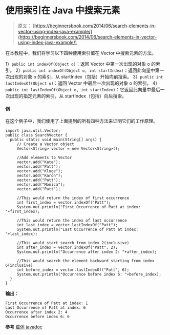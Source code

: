 # 使用索引在 Java 中搜索元素

> 原文： [https://beginnersbook.com/2014/06/search-elements-in-vector-using-index-java-example/](https://beginnersbook.com/2014/06/search-elements-in-vector-using-index-java-example/)

在本教程中，我们将学习以下四种使用索引值在 Vector 中搜索元素的方法。

1）`public int indexOf(Object o)`：返回 Vector 中第一次出现的对象 o 的索引。
2）`public int indexOf(Object o, int startIndex)`：返回此向量中第一次出现的对象 o 的索引，从 startIndex（包括）开始向前搜索。
3）`public int lastIndexOf(Object o)`：返回 Vector 中最后一次出现的对象 o 的索引。
4）`public int lastIndexOf(Object o, int startIndex)`：它返回此向量中最后一次出现的指定元素的索引，从 startIndex（包括）向后搜索。

#### 例

在这个例子中，我们使用了上面提到的所有四种方法来证明它们的工作原理。

```
import java.util.Vector;
public class SearchVector {
  public static void main(String[] args) { 
     // Create a Vector object
     Vector<String> vector = new Vector<String>();

     //Add elements to Vector
     vector.add("Kate");
     vector.add("Patt");
     vector.add("Kluge");
     vector.add("Karon");
     vector.add("Patt");
     vector.add("Monica");
     vector.add("Patt");

     //This would return the index of first occurrence
     int first_index = vector.indexOf("Patt");
     System.out.println("First Occurrence of Patt at index: "+first_index);

     //This would return the index of last occurrence
     int last_index = vector.lastIndexOf("Patt");
     System.out.println("Last Occurrence of Patt at index: "+last_index);

     //This would start search from index 2(inclusive)
     int after_index = vector.indexOf("Patt", 2);
     System.out.println("Occurrence after index 2: "+after_index);

     //This would search the element backward starting from index 6(inclusive)
     int before_index = vector.lastIndexOf("Patt", 6);
     System.out.println("Occurrence before index 6: "+before_index);
  } 
}
```

**输出：**

```
First Occurrence of Patt at index: 1
Last Occurrence of Patt at index: 6
Occurrence after index 2: 4
Occurrence before index 6: 6

```

**参考**
[载体 javadoc](https://docs.oracle.com/javase/7/docs/api/java/util/Vector.html "javadoc")